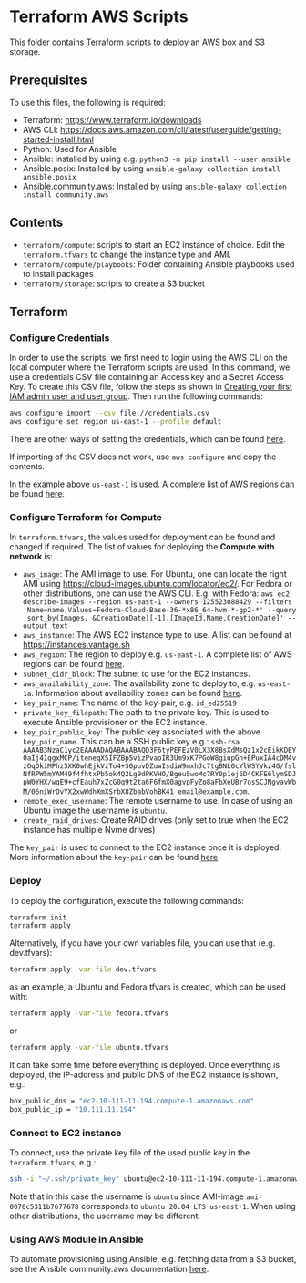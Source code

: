 # Terraform AWS Scripts

This folder contains Terraform scripts to deploy an AWS box and S3 storage.

## Prerequisites

To use this files, the following is required:

- Terraform: https://www.terraform.io/downloads
- AWS CLI: https://docs.aws.amazon.com/cli/latest/userguide/getting-started-install.html
- Python: Used for Ansible
- Ansible: installed by using e.g. `python3 -m pip install --user ansible`
- Ansible.posix: Installed by using `ansible-galaxy collection install ansible.posix`
- Ansible.community.aws: Installed by using `ansible-galaxy collection install community.aws`

## Contents

- `terraform/compute`: scripts to start an EC2 instance of choice. Edit the `terraform.tfvars` to change the instance type and AMI. 
- `terraform/compute/playbooks`: Folder containing Ansible playbooks used to install packages
- `terraform/storage`: scripts to create a S3 bucket

## Terraform

### Configure Credentials

In order to use the scripts, we first need to login using the AWS CLI on the local computer where the Terraform scripts are used. In this command, we use a credentials CSV file containing an Access key and a Secret Access Key. To create this CSV file, follow the steps as shown in [Creating your first IAM admin user and user group](https://docs.aws.amazon.com/IAM/latest/UserGuide/getting-started_create-admin-group.html). Then run the following commands:

```bash
aws configure import --csv file://credentials.csv
aws configure set region us-east-1 --profile default
```

There are other ways of setting the credentials, which can be found [here](https://docs.aws.amazon.com/cli/latest/userguide/cli-configure-files.html).

If importing of the CSV does not work, use `aws configure` and copy the contents.

In the example above `us-east-1` is used. A complete list of AWS regions can be found [here](https://docs.aws.amazon.com/AWSEC2/latest/UserGuide/using-regions-availability-zones.html).

### Configure Terraform for Compute

In `terraform.tfvars`, the values used for deployment can be found and changed if required. The list of values for deploying the **Compute with network** is:

- `aws_image`: The AMI image to use. For Ubuntu, one can locate the right AMI using https://cloud-images.ubuntu.com/locator/ec2/. For Fedora or other distributions, one can use the AWS CLI. E.g. with Fedora: `aws ec2 describe-images --region us-east-1 --owners 125523088429 --filters 'Name=name,Values=Fedora-Cloud-Base-36-*x86_64-hvm-*-gp2-*' --query 'sort_by(Images, &CreationDate)[-1].[ImageId,Name,CreationDate]' --output text`
- `aws_instance`: The AWS EC2 instance type to use. A list can be found at https://instances.vantage.sh
- `aws_region`: The region to deploy e.g. `us-east-1`. A complete list of AWS regions can be found [here](https://docs.aws.amazon.com/AWSEC2/latest/UserGuide/using-regions-availability-zones.html).
- `subnet_cidr_block`: The subnet to use for the EC2 instances.
- `aws_availability_zone`: The availability zone to deploy to, e.g. `us-east-1a`. Information about availability zones can be found [here](https://docs.aws.amazon.com/AWSEC2/latest/UserGuide/using-regions-availability-zones.html#concepts-availability-zones).
- `key_pair_name`: The name of the key-pair, e.g. `id_ed25519`
- `private_key_filepath`: The path to the private key. This is used to execute Ansible provisioner on the EC2 instance.
- `key_pair_public_key`: The public key associated with the above `key_pair_name`. This can be a SSH public key e.g.: `ssh-rsa AAAAB3NzaC1yc2EAAAADAQABAAABAQD3F6tyPEFEzV0LX3X8BsXdMsQz1x2cEikKDEY0aIj41qgxMCP/iteneqXSIFZBp5vizPvaoIR3Um9xK7PGoW8giupGn+EPuxIA4cDM4vzOqOkiMPhz5XK0whEjkVzTo4+S0puvDZuwIsdiW9mxhJc7tgBNL0cYlWSYVkz4G/fslNfRPW5mYAM49f4fhtxPb5ok4Q2Lg9dPKVHO/Bgeu5woMc7RY0p1ej6D4CKFE6lymSDJpW0YHX/wqE9+cfEauh7xZcG0q9t2ta6F6fmX0agvpFyZo8aFbXeUBr7osSCJNgvavWbM/06niWrOvYX2xwWdhXmXSrbX8ZbabVohBK41 email@example.com`.
- `remote_exec_username`: The remote username to use. In case of using an Ubuntu image the username is `ubuntu`.
- `create_raid_drives`: Create RAID drives (only set to true when the EC2 instance has multiple Nvme drives)

The `key_pair` is used to connect to the EC2 instance once it is deployed. More information about the `key-pair` can be found [here](https://registry.terraform.io/providers/hashicorp/aws/latest/docs/resources/key_pair).

### Deploy

To deploy the configuration, execute the following commands:

```bash
terraform init
terraform apply
```

Alternatively, if you have your own variables file, you can use that (e.g. dev.tfvars):
```bash
terraform apply -var-file dev.tfvars
```
as an example, a Ubuntu and Fedora tfvars is created, which can be used with:
```bash
terraform apply -var-file fedora.tfvars
```
or
```bash
terraform apply -var-file ubuntu.tfvars
```


It can take some time before everything is deployed. Once everything is deployed, the IP-address and public DNS of the EC2 instance is shown, e.g.:

```bash
box_public_dns = "ec2-10-111-11-194.compute-1.amazonaws.com"
box_public_ip = "10.111.11.194"
```

### Connect to EC2 instance

To connect, use the private key file of the used public key in the `terraform.tfvars`, e.g.:

```bash
ssh -i "~/.ssh/private_key" ubuntu@ec2-10-111-11-194.compute-1.amazonaws.com
```

Note that in this case the username is `ubuntu` since AMI-image `ami-0070c5311b7677678` corresponds to `ubuntu 20.04 LTS us-east-1`. When using other distributions, the username may be different.

### Using AWS Module in Ansible
To automate provisioning using Ansible, e.g. fetching data from a S3 bucket, see the Ansible community.aws documentation [here](https://docs.ansible.com/ansible/latest/collections/community/aws/).